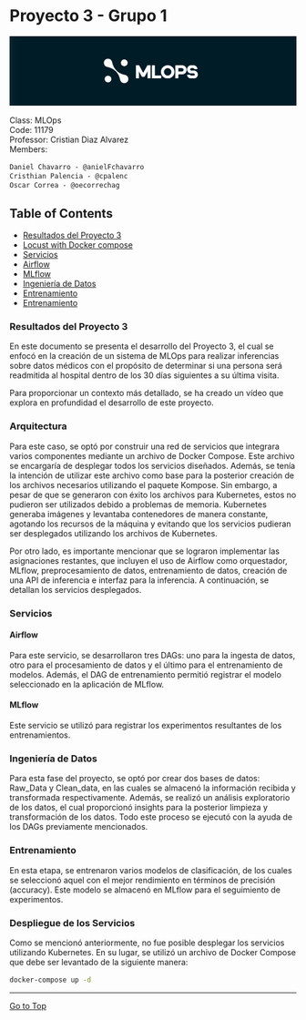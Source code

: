 # Proyecto 3 - Grupo 1

![alt text](images/logo.PNG)

Class: MLOps <br>
Code: 11179 <br>
Professor: Cristian Diaz Alvarez <br>
Members:

    Daniel Chavarro - @anielFchavarro
    Cristhian Palencia - @cpalenc
    Oscar Correa - @oecorrechag

## Table of Contents

- <a href='#1'>Resultados del Proyecto 3</a>
- <a href='#2'>Locust with Docker compose</a>
- <a href='#3'>Servicios</a>
- <a href='#3.1'>Airflow</a>
- <a href='#3.2'>MLflow</a>
- <a href='#4'>Ingeniería de Datos</a>
- <a href='#5'>Entrenamiento</a>
- <a href='#6'>Entrenamiento</a>

### <a id='1'>Resultados del Proyecto 3 </a>

En este documento se presenta el desarrollo del Proyecto 3, el cual se enfocó en la creación de un sistema de MLOps para realizar inferencias sobre datos médicos con el propósito de determinar si una persona será readmitida al hospital dentro de los 30 días siguientes a su última visita.

Para proporcionar un contexto más detallado, se ha creado un vídeo que explora en profundidad el desarrollo de este proyecto.

### <a id='2'>Arquitectura </a>

Para este caso, se optó por construir una red de servicios que integrara varios componentes mediante un archivo de Docker Compose. Este archivo se encargaría de desplegar todos los servicios diseñados. Además, se tenía la intención de utilizar este archivo como base para la posterior creación de los archivos necesarios utilizando el paquete Kompose. Sin embargo, a pesar de que se generaron con éxito los archivos para Kubernetes, estos no pudieron ser utilizados debido a problemas de memoria. Kubernetes generaba imágenes y levantaba contenedores de manera constante, agotando los recursos de la máquina y evitando que los servicios pudieran ser desplegados utilizando los archivos de Kubernetes.

Por otro lado, es importante mencionar que se lograron implementar las asignaciones restantes, que incluyen el uso de Airflow como orquestador, MLflow, preprocesamiento de datos, entrenamiento de datos, creación de una API de inferencia e interfaz para la inferencia. A continuación, se detallan los servicios desplegados.

### <a id='3'>Servicios </a>

#### <a id='3.1'>Airflow </a>

Para este servicio, se desarrollaron tres DAGs: uno para la ingesta de datos, otro para el procesamiento de datos y el último para el entrenamiento de modelos. Además, el DAG de entrenamiento permitió registrar el modelo seleccionado en la aplicación de MLflow.

#### <a id='3.2'>MLflow </a>

Este servicio se utilizó para registrar los experimentos resultantes de los entrenamientos.

### <a id='4'>Ingeniería de Datos </a>

Para esta fase del proyecto, se optó por crear dos bases de datos: Raw_Data y Clean_data, en las cuales se almacenó la información recibida y transformada respectivamente. Además, se realizó un análisis exploratorio de los datos, el cual proporcionó insights para la posterior limpieza y transformación de los datos. Todo este proceso se ejecutó con la ayuda de los DAGs previamente mencionados.

### <a id='5'>Entrenamiento </a>

En esta etapa, se entrenaron varios modelos de clasificación, de los cuales se seleccionó aquel con el mejor rendimiento en términos de precisión (accuracy). Este modelo se almacenó en MLflow para el seguimiento de experimentos.

### <a id='6'>Despliegue de los Servicios </a>

Como se mencionó anteriormente, no fue posible desplegar los servicios utilizando Kubernetes. En su lugar, se utilizó un archivo de Docker Compose que debe ser levantado de la siguiente manera:

```bash
docker-compose up -d
```

<hr>

[Go to Top](#Table-of-Contents)
